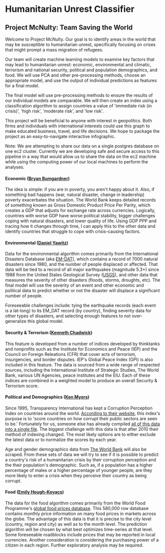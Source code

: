 # Humanitarian Unrest Classifier
## Project McNulty: Team Saving the World
Welcome to Project McNulty. Our goal is to identify areas in the world that may be susceptible to humanitarian unrest, specifically focusing on crises that might prompt a mass migration of refugees.

Our team will create machine learning models to examine key factors that may lead to humanitarian unrest: economic, environmental and climatic, terrorism and national security, political and population demographics, and food. We will use PCA and other pre-processing methods, choose an appropriate model, and use the output of individual predictions as features for a final model.

The final model will use pre-processing methods to ensure the results of our individual models are comparable. We will then create an index using a classification algorithm to assign countries a value of 'immediate risk (in crisis)', 'high risk', 'moderate risk', and 'low risk'.

This project will be beneficial to anyone with interest in geopolitics. Both firms and individuals with international interests could use this graph to make educated business, travel, and life decisions. We hope to package the project as an easy-to-navigate interactive infographic.

Note: We are attempting to share our data on a single postgres database on one ec2 cluster. Currently we are developing safe and secure access to this pipeline in a way that would allow us to share the data on the ec2 machine while using the computing power of our local machines to perform the analyses.

#### Economic ([Bryan Bumgardner](https://github.com/BryanBumgardner))
The idea is simple: if you are in poverty, you aren't happy about it. Also, if something bad happens (war, natural disaster, change in leadership) poverty exacerbates the situation. The World Bank keeps detailed records of something known as Gross Domestic Product Price Per Parity, which creates a GDP that adjusts for exchange rate across currencies. Logically, countries with worse GDP have worse political stability, bigger challenges coping with natural disasters, and lower quality of life. Using GDP PPP and tracing how it changes through time, I can apply this to the other data and identify countries that struggle to cope with crisis-causing factors.

#### Environmental ([Daniel Yawitz](https://github.com/yawitzd))
Data for the environmental algorithm comes primarily from the International Disasters Database (aka [EM-DAT](http://www.emdat.be/)), which contains a record of 7000 natural disasters since 1980, and the number of people displaced or affected. That data will be tied to a record of all major earthquakes (magnitude 5.3+) since 1988 from the United States Geological Survey ([USGS](http://earthquake.usgs.gov/earthquakes/search/)), and other data that measures the severity of other disasters (floods, storms, droughts, etc). The final model will use the severity of an event and other economic and political data to predict whether or not the disaster will displace a significant number of people.

Foreseeable challenges include: tying the earthquake records (each event is a lat-long) to its EM_DAT record (by country), finding severity data for other types of disasters, and selecting enough features to not over-generalize this global model.

#### Security & Terrorism ([Kenneth Chadwick](https://github.com/outsideken))
This feature is developed from a number of indices developed by thinktanks and nonprofits such as the Institute for Economics and Peace (IEP) and the Council on Foreign Releations (CFR) that cover acts of terrorism, insurgencies, and border disputes.  IEP's Global Peace Index (GPI) is also included in this feature.  The data is sourced from a wide range of respected sources, including the International Institute of Strategic Studies, The World Bank, various UN Agencies, peace institutes and the EIU.  Each of these indices are combined in a weighted model to produce an overall Security & Terrorism score.

#### Political and Demographics ([Ken Myers](https://github.com/kennmyers))
Since 1995, Transparency International has kept a Corruption Perception Index on countries around the world. [According to their website](http://www.transparency.org/research/cpi/overview), this index's purpose is to 'score countries on how corrupt their public sectors are seen to be.' Fortunately for us, someone else has already compiled [all of this data into a single file](https://github.com/datasets/corruption-perceptions-index). The biggest challenge with this data is that after 2010 their method of indexing changed. The most likely options are to either exclude the latest data or to normalize the scores by each year.

Age and gender demographics data from [The World Bank](http://data.worldbank.org/indicator) will also be scraped. From these sets of data we will try to see if it is possible to predict a country's risk of a humanitarian crisis by their corruption perception and the their population's demographic. Such as, if a population has a higher percentage of males or a higher percentage of younger people, are they more likely to enter a crisis when they perceive their country as being corrupt.

#### Food ([Emily Hough-Kovacs](https://github.com/emilyhoughkovacs/))
The data for the food algorithm comes primarily from the World Food Programme's [global food prices database](https://data.hdx.rwlabs.org/dataset/wfp-food-prices/resource/b5b850a5-76da-4c33-a410-fd447deac042). This 580,000 row database contains monthly price information on many food prices in markets across the globe. The advantage of this data is that it is precise to the city level (country, region and city) as well as to the month level. The prediction algorithm will be chosen by what best optimizes time-series at that level. Some foreseeable roadblocks include prices that may be reported in local currencies. Another consideration is considering the purchasing power of a citizen in each region. Further exploratory analysis may be required.
